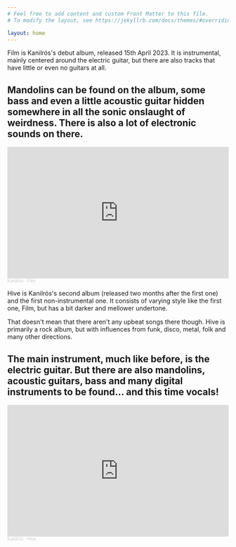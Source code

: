 ```yaml
---
# Feel free to add content and custom Front Matter to this file.
# To modify the layout, see https://jekyllrb.com/docs/themes/#overriding-theme-defaults

layout: home
---
```

Film is Kanilrós's debut album, released 15th April 2023. It is instrumental, mainly centered around the electric guitar, but there are also tracks that have little or even no guitars at all. 

Mandolins can be found on the album, some bass and even a little acoustic guitar hidden somewhere in all the sonic onslaught of weirdness. There is also a lot of electronic sounds on there.
---
<iframe width="100%" height="300" scrolling="no" frameborder="no" allow="autoplay" src="https://w.soundcloud.com/player/?url=https%3A//api.soundcloud.com/playlists/1627981054&color=%23ff5500&auto_play=false&hide_related=false&show_comments=true&show_user=true&show_reposts=false&show_teaser=true&visual=true"></iframe><div style="font-size: 10px; color: #cccccc;line-break: anywhere;word-break: normal;overflow: hidden;white-space: nowrap;text-overflow: ellipsis; font-family: Interstate,Lucida Grande,Lucida Sans Unicode,Lucida Sans,Garuda,Verdana,Tahoma,sans-serif;font-weight: 100;"><a href="https://soundcloud.com/kanilros" title="Kanilrós" target="_blank" style="color: #cccccc; text-decoration: none;">Kanilrós</a> · <a href="https://soundcloud.com/kanilros/sets/film" title="Film" target="_blank" style="color: #cccccc; text-decoration: none;">Film</a></div>

Hive is Kanilrós's second album (released two months after the first one) and the first non-instrumental one. It consists of varying style like the first one, Film, but has a bit darker and mellower undertone. 

That doesn't mean that there aren't any upbeat songs there though. Hive is primarily a rock album, but with influences from funk, disco, metal, folk and many other directions. 

The main instrument, much like before, is the electric guitar. But there are also mandolins, acoustic guitars, bass and many digital instruments to be found... and this time vocals!
---
<iframe width="100%" height="300" scrolling="no" frameborder="no" allow="autoplay" src="https://w.soundcloud.com/player/?url=https%3A//api.soundcloud.com/playlists/1635041593&color=%23ff5500&auto_play=false&hide_related=false&show_comments=true&show_user=true&show_reposts=false&show_teaser=true&visual=true"></iframe><div style="font-size: 10px; color: #cccccc;line-break: anywhere;word-break: normal;overflow: hidden;white-space: nowrap;text-overflow: ellipsis; font-family: Interstate,Lucida Grande,Lucida Sans Unicode,Lucida Sans,Garuda,Verdana,Tahoma,sans-serif;font-weight: 100;"><a href="https://soundcloud.com/kanilros" title="Kanilrós" target="_blank" style="color: #cccccc; text-decoration: none;">Kanilrós</a> · <a href="https://soundcloud.com/kanilros/sets/hive" title="Hive" target="_blank" style="color: #cccccc; text-decoration: none;">Hive</a></div>

